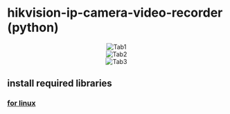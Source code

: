 # hikvision-ip-camera-video-recorder (python)

<div align="center">
  <img src="https://imageupload.io/Rr93OYUJi0R2DvQ" alt="Tab1"><br>
  <img src="https://imageupload.io/NN2b4kaSKYXlj1i" alt="Tab2"><br>
  <img src="https://imageupload.io/FneWZ5oLzPDieBK" alt="Tab3"><br>
</div>

## install required libraries
### [for linux](https://github.com/elyor04/video-recorder-py/blob/main/installation/LINUX.md)
